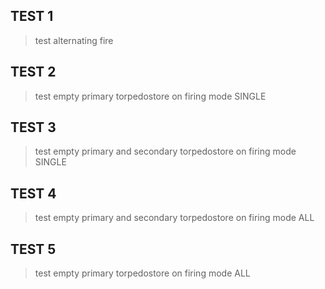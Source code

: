 ## TEST 1
> test alternating fire
## TEST 2
> test empty primary torpedostore on firing mode SINGLE 
## TEST 3
> test empty primary and secondary torpedostore on firing mode SINGLE
## TEST 4
> test empty primary and secondary torpedostore on firing mode ALL
## TEST 5
> test empty primary torpedostore on firing mode ALL